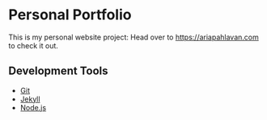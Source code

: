 # Personal Portfolio

This is my personal website project:
Head over to <https://ariapahlavan.com> to check it out.

## Development Tools
* [Git](http://git-scm.com/)
* [Jekyll](https://jekyllrb.com/)
* [Node.js](http://nodejs.org/)